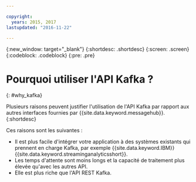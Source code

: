 ```yaml
---

copyright:
  years: 2015, 2017
lastupdated: "2016-11-22"

---
```


{:new_window: target="_blank"}
{:shortdesc: .shortdesc}
{:screen: .screen}
{:codeblock: .codeblock}
{:pre: .pre}

# Pourquoi utiliser l'API Kafka ?
{: #why_kafka}

Plusieurs raisons peuvent justifier l'utilisation de l'API Kafka par rapport aux autres interfaces fournies par {{site.data.keyword.messagehub}}. 
{:shortdesc}

Ces raisons sont les suivantes :

* Il est plus facile d'intégrer votre application à des systèmes existants qui prennent en charge Kafka, par exemple {{site.data.keyword.IBM}} {{site.data.keyword.streaminganalyticsshort}}.
* Les temps d'attente sont moins longs et la capacité de traitement plus élevée qu'avec les autres API.
* Elle est plus riche que l'API REST Kafka.
